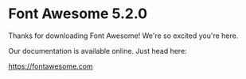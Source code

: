 # Font Awesome 5.2.0

Thanks for downloading Font Awesome! We're so excited you're here.

Our documentation is available online. Just head here:

https://fontawesome.com
